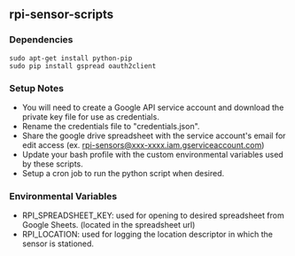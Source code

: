 ## rpi-sensor-scripts

### Dependencies
```
sudo apt-get install python-pip
sudo pip install gspread oauth2client
```

### Setup Notes
* You will need to create a Google API service account and download the private key file for use as credentials.
* Rename the credentials file to "credentials.json".
* Share the google drive spreadsheet with the service account's email for edit access (ex. rpi-sensors@xxx-xxxx.iam.gserviceaccount.com)
* Update your bash profile with the custom environmental variables used by these scripts.
* Setup a cron job to run the python script when desired.

### Environmental Variables
* RPI_SPREADSHEET_KEY: used for opening to desired spreadsheet from Google Sheets. (located in the spreadsheet url)
* RPI_LOCATION: used for logging the location descriptor in which the sensor is stationed.